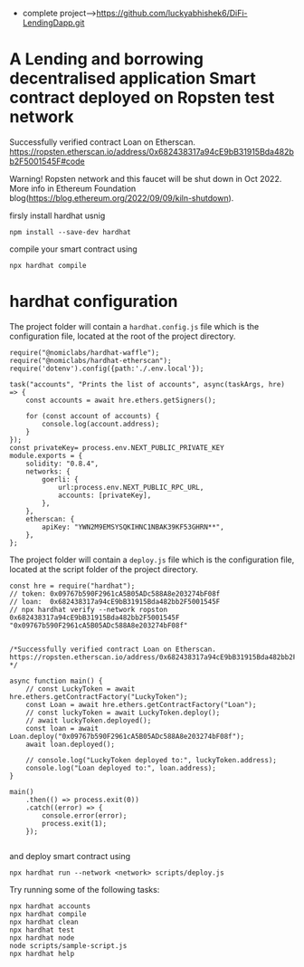 - complete project-->https://github.com/luckyabhishek6/DiFi-LendingDapp.git
# A Lending and borrowing decentralised application Smart contract deployed on Ropsten test network 

Successfully verified contract Loan on Etherscan.
https://ropsten.etherscan.io/address/0x682438317a94cE9bB31915Bda482bb2F5001545F#code 

Warning! Ropsten network and this faucet will be shut down in Oct 2022.
More info in  Ethereum Foundation blog(https://blog.ethereum.org/2022/09/09/kiln-shutdown).

firsly install hardhat usnig
```
npm install --save-dev hardhat
```
 
compile your smart contract using
```
npx hardhat compile
```
# hardhat configuration

The project folder will contain a `hardhat.config.js` file which is the configuration file, located at the root of the project directory.

```
require("@nomiclabs/hardhat-waffle");
require("@nomiclabs/hardhat-etherscan");
require('dotenv').config({path:'./.env.local'});

task("accounts", "Prints the list of accounts", async(taskArgs, hre) => {
    const accounts = await hre.ethers.getSigners();

    for (const account of accounts) {
        console.log(account.address);
    }
});
const privateKey= process.env.NEXT_PUBLIC_PRIVATE_KEY
module.exports = {
    solidity: "0.8.4",
    networks: {
        goerli: {
            url:process.env.NEXT_PUBLIC_RPC_URL,
            accounts: [privateKey],
        },
    },
    etherscan: {
        apiKey: "YWN2M9EMSYSQKIHNC1NBAK39KF53GHRN**",
    },
};

```

The project folder will contain a `deploy.js` file which is the configuration file, located at the script folder of the project directory.
```
const hre = require("hardhat");
// token: 0x09767b590F2961cA5B05ADc588A8e203274bF08f
// loan:  0x682438317a94cE9bB31915Bda482bb2F5001545F
// npx hardhat verify --network ropston 0x682438317a94cE9bB31915Bda482bb2F5001545F "0x09767b590F2961cA5B05ADc588A8e203274bF08f"


/*Successfully verified contract Loan on Etherscan.
https://ropsten.etherscan.io/address/0x682438317a94cE9bB31915Bda482bb2F5001545F#code
*/

async function main() {
    // const LuckyToken = await hre.ethers.getContractFactory("LuckyToken");
    const Loan = await hre.ethers.getContractFactory("Loan");
    // const luckyToken = await LuckyToken.deploy();
    // await luckyToken.deployed();
    const loan = await Loan.deploy("0x09767b590F2961cA5B05ADc588A8e203274bF08f");
    await loan.deployed();

    // console.log("LuckyToken deployed to:", luckyToken.address);
    console.log("Loan deployed to:", loan.address);
}

main()
    .then(() => process.exit(0))
    .catch((error) => {
        console.error(error);
        process.exit(1);
    });
    
```
and deploy  smart contract using 
```
npx hardhat run --network <network> scripts/deploy.js
```

Try running some of the following tasks:

```shell
npx hardhat accounts
npx hardhat compile
npx hardhat clean
npx hardhat test
npx hardhat node
node scripts/sample-script.js
npx hardhat help
```
